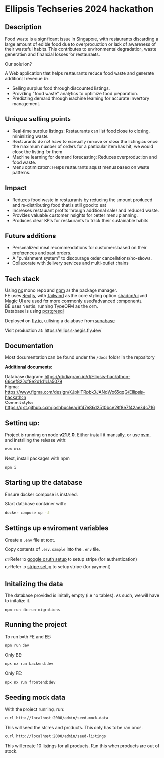 # Ellipsis Techseries 2024 hackathon

## Description

Food waste is a significant issue in Singapore, with restaurants discarding a large amount of edible food due to overproduction or lack of awareness of their wasteful habits. This contributes to environmental degradation, waste generation and financial losses for restaurants.

Our solution?

A Web application that helps restaurants reduce food waste and generate additional revenue by:

- Selling surplus food through discounted listings.
- Providing "food waste" analytics to optimize food preparation.
- Predicting demand through machine learning for accurate inventory management.

## Unique selling points

- Real-time surplus listings: Restaurants can list food close to closing, minimizing waste.
- Restaurants do not have to manually remove or close the listing as once the maximum number of orders for a particular item has hit, we would close the listing for them
- Machine learning for demand forecasting: Reduces overproduction and food waste.
- Menu optimization: Helps restaurants adjust menus based on waste patterns.

## Impact

- Reduces food waste in restaurants by reducing the amount produced and re-distributing food that is still good to eat
- Increases restaurant profits through additional sales and reduced waste.
- Provides valuable customer insights for better menu planning.
- Produces clear KPIs for restaurants to track their sustainable habits

## Future additions

- Personalized meal recommendations for customers based on their preferences and past orders.
- A "punishment system" to discourage order cancellations/no-shows.
- Collaborate with delivery services and multi-outlet chains

## Tech stack

Using [nx](https://nx.dev/) mono repo and [npm](https://www.npmjs.com/) as the package manager.<br/>
FE uses [Nextjs](https://nextjs.org/), with [Tailwind](https://tailwindcss.com/) as the core styling option. [shadcn/ui](https://ui.shadcn.com/) and [Magic UI](https://magicui.design/) are used for more commonly used/advanced components.<br/>
BE uses [Nestjs](https://docs.nestjs.com/), running [TypeORM](https://typeorm.io/) as the orm.<br/>
Database is using [postgresql](https://www.postgresql.org/)

Deployed on [fly.io](https://fly.io/), utilising a database from [supabase](https://supabase.com/)

Visit production at: https://ellipsis-aegis.fly.dev/

## Documentation

Most documentation can be found under the `/docs` folder in the repository

**Additional documents:**

Database diagram: https://dbdiagram.io/d/Ellipsis-hackathon-66cef820cf8e2d1d1c1a5079<br/>
Figma: https://www.figma.com/design/KJpklTRpbk0JANqWo65qqG/Ellipsis-hackathon<br/>
Commit style: https://gist.github.com/joshbuchea/6f47e86d2510bce28f8e7f42ae84c716<br/>

## Setting up:

Project is running on node **v21.5.0**. Either install it manually, or use [nvm](https://github.com/nvm-sh/nvm), and installing the release with:

```bash
nvm use
```

Next, install packages with npm

```bash
npm i
```

## Starting up the database

Ensure docker compose is installed.

Start database container with:

```bash
docker compose up -d
```

## Settings up enviroment variables

Create a `.env` file at root.

Copy contents of `.env.sample` into the `.env` file.

👉Refer to [google oauth setup](docs/google-oauth-setup.md) to setup stripe (for authentication)<br/>
👉Refer to [stripe setup](docs/stripe-setup.md) to setup stripe (for payment)

## Initalizing the data

The database provided is initally empty (i.e no tables). As such, we will have to initalize it.

```node
npm run db:run-migrations
```

## Running the project

To run both FE and BE:

```bash
npm run dev
```

Only BE:

```bash
npx nx run backend:dev
```

Only FE:

```bash
npx nx run frontend:dev
```

## Seeding mock data

With the project running, run:

```bash
curl http://localhost:2000/admin/seed-mock-data
```

This will seed the stores and products. This only has to be ran once.

```bash
curl http://localhost:2000/admin/seed-listings
```

This will create 10 listings for all products. Run this when products are out of stock.
